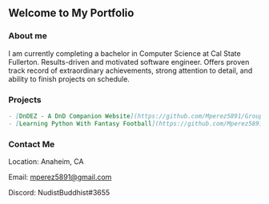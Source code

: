 ## Welcome to My Portfolio
### About me
I am currently completing a bachelor in Computer Science at Cal State Fullerton. Results-driven and motivated software engineer. Offers proven track record of extraordinary achievements, strong attention to detail, and ability to finish projects on schedule.

### Projects
```markdown
- [DnDEZ - A DnD Companion Website](https://github.com/Mperez5891/Group-A-DnD-Companion)
- [Learning Python With Fantasy Football](https://github.com/Mperez5891/Learning-Python-With-Fantasy-Football)
```

### Contact Me
Location: Anaheim, CA

Email: mperez5891@gmail.com

Discord: NudistBuddhist#3655

